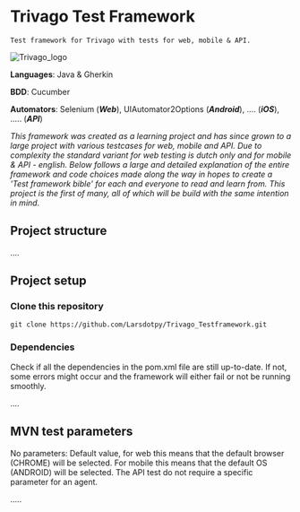# Trivago Test Framework
`Test framework for Trivago with tests for web, mobile & API.`

![Trivago_logo](https://1000logos.net/wp-content/uploads/2020/09/Trivago-logo.png)

**Languages**: Java & Gherkin

**BDD**: Cucumber

**Automators**: Selenium (***Web***), UIAutomator2Options (***Android***), .... (***iOS***), ..... (***API***)

*This framework was created as a learning project and has since grown to a large project with various testcases for web, mobile and API. Due to complexity the standard variant for web testing is dutch only and for mobile & API - english. Below follows a large and detailed explanation of the entire framework and code choices made along the way in hopes to create a 'Test framework bible' for each and everyone to read and learn from. This project is the first of many, all of which will be build with the same intention in mind.*


## Project structure

....

## Project setup

### Clone this repository
```
git clone https://github.com/Larsdotpy/Trivago_Testframework.git
```
### Dependencies
Check if all the dependencies in the pom.xml file are still up-to-date. If not, some errors might occur and the framework will either fail or not be running smoothly.

....

## MVN test parameters
No parameters: Default value, for web this means that the default browser (CHROME) will be selected. For mobile this means that the default OS (ANDROID) will be selected. The API test do not require a specific parameter for an agent. 

.....

